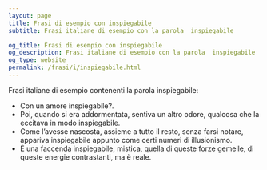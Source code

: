 ```yaml
---
layout: page
title: Frasi di esempio con inspiegabile 
subtitle: Frasi italiane di esempio con la parola  inspiegabile

og_title: Frasi di esempio con inspiegabile 
og_description: Frasi italiane di esempio con la parola  inspiegabile
og_type: website
permalink: /frasi/i/inspiegabile.html
---
```


Frasi italiane di esempio contenenti la parola inspiegabile:


- Con un amore inspiegabile?.
- Poi, quando si era addormentata, sentiva un altro odore, qualcosa che la eccitava in modo inspiegabile.
- Come l’avesse nascosta, assieme a tutto il resto, senza farsi notare, appariva inspiegabile appunto come certi numeri di illusionismo.
- È una faccenda inspiegabile, mistica, quella di queste forze gemelle, di queste energie contrastanti, ma è reale.
